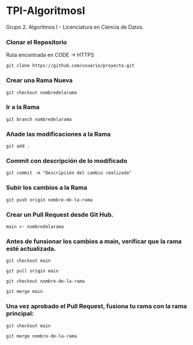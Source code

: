 # TPI-AlgoritmosI
Grupo 2. Algoritmos I - Licenciatura en Ciencia de Datos. 

### Clonar el Repositorio
Ruta encontrada en CODE -> HTTPS
```
git clone https://github.com/usuario/proyecto.git
```

### Crear una Rama Nueva
```
git checkout nombredelarama
```

### Ir a la Rama
```
git branch nombredelarama
```

### Añade las modificaciones a la Rama
```
git add .
```

### Commit con descripción de lo modificado
```
git commit -m "Descripción del cambio realizado"
```

### Subir los cambios a la Rama
```
git push origin nombre-de-la-rama
```

### Crear un Pull Request desde Git Hub. 
```
main <- nombredelarama
```

### Antes de funsionar los cambios a main, verificar que la rama esté actualizada.
```
git checkout main
```
```
git pull origin main
```
```
git checkout nombre-de-la-rama
```
```
git merge main
```

### Una vez aprobado el Pull Request, fusiona tu rama con la rama principal:
```
git checkout main
```
```
git merge nombre-de-la-rama
```
